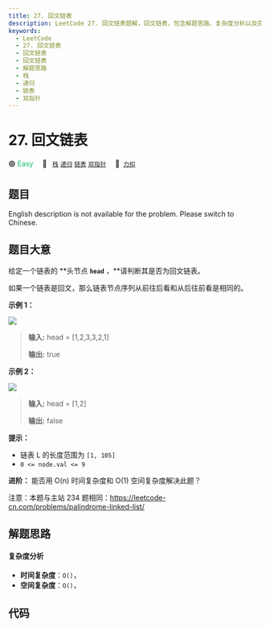 ```yaml
---
title: 27. 回文链表
description: LeetCode 27. 回文链表题解，回文链表，包含解题思路、复杂度分析以及完整的 JavaScript 代码实现。
keywords:
  - LeetCode
  - 27. 回文链表
  - 回文链表
  - 回文链表
  - 解题思路
  - 栈
  - 递归
  - 链表
  - 双指针
---
```


# 27. 回文链表

🟢 <font color=#15bd66>Easy</font>&emsp; 🔖&ensp; [`栈`](/tag/stack.md) [`递归`](/tag/recursion.md) [`链表`](/tag/linked-list.md) [`双指针`](/tag/two-pointers.md)&emsp; 🔗&ensp;[`力扣`](https://leetcode.cn/problems/aMhZSa)

## 题目

English description is not available for the problem. Please switch to
Chinese.


## 题目大意

给定一个链表的 **头节点  **`head`**  ，**请判断其是否为回文链表。

如果一个链表是回文，那么链表节点序列从前往后看和从后往前看是相同的。



**示例 1：**

**![](https://pic.leetcode-cn.com/1626421737-LjXceN-image.png)**

> 
> 
> 
> 
> 
> **输入:** head = [1,2,3,3,2,1]
> 
> **输出:** true

**示例 2：**

**![](https://pic.leetcode-cn.com/1626422231-wgvnWh-image.png)**

> 
> 
> 
> 
> 
> **输入:** head = [1,2]
> 
> **输出:** false
> 
> 



**提示：**

  * 链表 L 的长度范围为 `[1, 105]`
  * `0 <= node.val <= 9`



**进阶：** 能否用 O(n) 时间复杂度和 O(1) 空间复杂度解决此题？



注意：本题与主站 234 题相同：<https://leetcode-cn.com/problems/palindrome-linked-list/>


## 解题思路

#### 复杂度分析

- **时间复杂度**：`O()`，
- **空间复杂度**：`O()`，

## 代码

```javascript

```